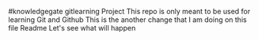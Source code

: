 #knowledgegate gitlearning Project
This repo is only meant to be used for learning Git and Github 
This is the another change that I am doing on this file Readme
Let's see what will happen
